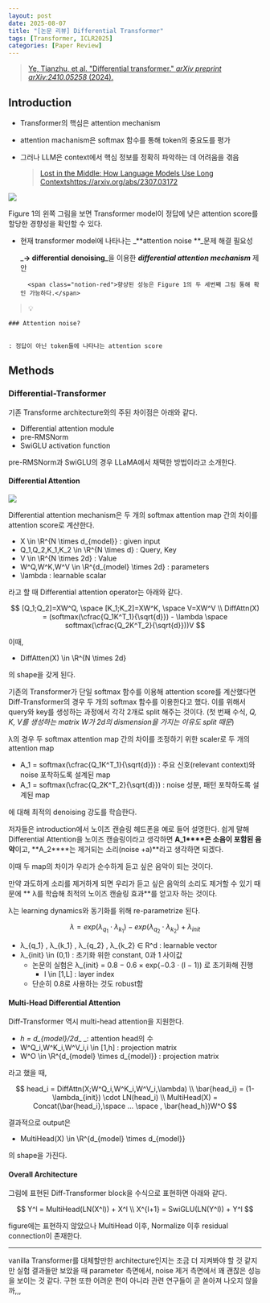 ```yaml
---
layout: post
date: 2025-08-07
title: "[논문 리뷰] Differential Transformer"
tags: [Transformer, ICLR2025]
categories: [Paper Review]
---
```


> [Ye, Tianzhu, et al. "Differential transformer." ](https://arxiv.org/abs/2410.05258)[_arXiv preprint arXiv:2410.05258_](https://arxiv.org/abs/2410.05258)[ (2024).](https://arxiv.org/abs/2410.05258)



## Introduction

- Transformer의 핵심은 attention mechanism
- attention machanism은 softmax 함수를 통해 token의 중요도를 평가
- 그러나 LLM은 context에서 핵심 정보를 정확히 파악하는 데 어려움을 겪음

	> [Lost in the Middle: How Language Models Use Long Contextshttps://arxiv.org/abs/2307.03172](https://arxiv.org/abs/2307.03172)


![](https://prod-files-secure.s3.us-west-2.amazonaws.com/542b861c-36a8-4051-84e5-8804b6728dba/9083ea56-691a-4752-ae26-47f403431ac8/image.png?X-Amz-Algorithm=AWS4-HMAC-SHA256&X-Amz-Content-Sha256=UNSIGNED-PAYLOAD&X-Amz-Credential=ASIAZI2LB466QOTNJJBE%2F20250906%2Fus-west-2%2Fs3%2Faws4_request&X-Amz-Date=20250906T140040Z&X-Amz-Expires=3600&X-Amz-Security-Token=IQoJb3JpZ2luX2VjECYaCXVzLXdlc3QtMiJIMEYCIQDM7pD7JFELBQ10dDyCzJEAHKnviFE1VDIz7bFRojBWMgIhANdOh9vHV8FPEyOA7Qg4ZxLxMTDrZiMEL7ekAdnqstv0KogECI%2F%2F%2F%2F%2F%2F%2F%2F%2F%2F%2FwEQABoMNjM3NDIzMTgzODA1Igyyi%2BrIFuemFV5DAgkq3APnDbo7enhPOUBxP%2BdMD3NYmxfJmj1Dpx%2FVDtb40UFNyIh3k15uKhT0E0MN87vif%2FIkZXazrp2xFazCjGsJT0bO0hOZ9BbI0k7YZC6eX9%2F%2FfLHXLLJ5ch2NKmXSiqNQY%2ByPDpFsqLsjc7oRQOYGdue74lvFOBIIyYKdsX3IQYf1r88EKIRBvpFLy7d2iyt1ZP%2F2Uq6dv6qPdJNMBteBDlCED9OKfhFigEw7OGnbEpdoY8%2B2BHdYAxpGoqgcGDQaiW5AZAtDS6UGaN4OAmdd9FkUj8jAVb%2FAiorzxtML60yypEW3fG8U5wfU82nVBIcEgPjpwHBqkXdpletkImNjdelsa7FEfhojMkfRCmY4oIoJS4dG0s0u5l1ki9AZA%2BS%2BFAqo5uVtdBCWO2YTjw6Dha%2BDuzFRDPIRmTl%2BFdCc2732Y2ruOs9122JpXAI%2Fttrm3M%2Fwf7XGswvCcrG%2Ff0RTZegEKkSmoCISshiMZCzfXlR7y1vi62GBK8dFoBY4m%2FtMfGEhv6kTjHk2GeQ3vjZKjgoKSrFaXVGVWYJWJhZZ5fsFAJouh%2FkXQ51lvPlJG%2BrWYKr4HzY4GipqzwXEQw1NLFbsE0BRQ5zZ9lJGpAtf5nAOX11EHUa0JuUpbHdlkzCv9PDFBjqkAdDrvmjauk05IW8nuZzzqeSvFSOZ3QQ%2FETuV2ioriqKqPZRuviF%2BugmTWRnpZxK3QIoNBNcnvPOmGHSya%2BOKFu7uXoO9O14NoZGT3KjyJxECmtZUlD%2FylSllebXRkbsrONPR0y4GQpx9EnuxYpxDR1HtwyYdhkPAfzgtO3BqjhVkEXCK0GOkMhcNFphW3NtLwPTr%2BYPGGDCiZSV4IfAkLlgrJi0i&X-Amz-Signature=18f2a7413503127ee5ce6385de6e3ffd6ab6270113f025f849edf31c45c7439e&X-Amz-SignedHeaders=host&x-amz-checksum-mode=ENABLED&x-id=GetObject)


Figure 1의 왼쪽 그림을 보면 Transformer model이 정답에 낮은 attention score를 할당한 경향성을 확인할 수 있다.

- 현재 transformer model에 나타나는 _**attention noise **_문제 해결 필요성

	_**→ differential denoising**_을 이용한 _**differential attention mechanism**_ 제안


		<span class="notion-red">향상된 성능은 Figure 1의 두 세번째 그림 통해 확인 가능하다.</span>


> 💡 


	### Attention noise?


	: 정답이 아닌 token들에 나타나는 attention score



## Methods



### Differential-Transformer


기존 Transforme architecture와의 주된 차이점은 아래와 같다.

- Differential attention module
- pre-RMSNorm
- SwiGLU activation function

pre-RMSNorm과 SwiGLU의 경우 LLaMA에서 채택한 방법이라고 소개한다.



#### Differential Attention


![](https://prod-files-secure.s3.us-west-2.amazonaws.com/542b861c-36a8-4051-84e5-8804b6728dba/116d70b2-1963-4810-9167-f4c7d8a06e8f/image.png?X-Amz-Algorithm=AWS4-HMAC-SHA256&X-Amz-Content-Sha256=UNSIGNED-PAYLOAD&X-Amz-Credential=ASIAZI2LB466QOTNJJBE%2F20250906%2Fus-west-2%2Fs3%2Faws4_request&X-Amz-Date=20250906T140040Z&X-Amz-Expires=3600&X-Amz-Security-Token=IQoJb3JpZ2luX2VjECYaCXVzLXdlc3QtMiJIMEYCIQDM7pD7JFELBQ10dDyCzJEAHKnviFE1VDIz7bFRojBWMgIhANdOh9vHV8FPEyOA7Qg4ZxLxMTDrZiMEL7ekAdnqstv0KogECI%2F%2F%2F%2F%2F%2F%2F%2F%2F%2F%2FwEQABoMNjM3NDIzMTgzODA1Igyyi%2BrIFuemFV5DAgkq3APnDbo7enhPOUBxP%2BdMD3NYmxfJmj1Dpx%2FVDtb40UFNyIh3k15uKhT0E0MN87vif%2FIkZXazrp2xFazCjGsJT0bO0hOZ9BbI0k7YZC6eX9%2F%2FfLHXLLJ5ch2NKmXSiqNQY%2ByPDpFsqLsjc7oRQOYGdue74lvFOBIIyYKdsX3IQYf1r88EKIRBvpFLy7d2iyt1ZP%2F2Uq6dv6qPdJNMBteBDlCED9OKfhFigEw7OGnbEpdoY8%2B2BHdYAxpGoqgcGDQaiW5AZAtDS6UGaN4OAmdd9FkUj8jAVb%2FAiorzxtML60yypEW3fG8U5wfU82nVBIcEgPjpwHBqkXdpletkImNjdelsa7FEfhojMkfRCmY4oIoJS4dG0s0u5l1ki9AZA%2BS%2BFAqo5uVtdBCWO2YTjw6Dha%2BDuzFRDPIRmTl%2BFdCc2732Y2ruOs9122JpXAI%2Fttrm3M%2Fwf7XGswvCcrG%2Ff0RTZegEKkSmoCISshiMZCzfXlR7y1vi62GBK8dFoBY4m%2FtMfGEhv6kTjHk2GeQ3vjZKjgoKSrFaXVGVWYJWJhZZ5fsFAJouh%2FkXQ51lvPlJG%2BrWYKr4HzY4GipqzwXEQw1NLFbsE0BRQ5zZ9lJGpAtf5nAOX11EHUa0JuUpbHdlkzCv9PDFBjqkAdDrvmjauk05IW8nuZzzqeSvFSOZ3QQ%2FETuV2ioriqKqPZRuviF%2BugmTWRnpZxK3QIoNBNcnvPOmGHSya%2BOKFu7uXoO9O14NoZGT3KjyJxECmtZUlD%2FylSllebXRkbsrONPR0y4GQpx9EnuxYpxDR1HtwyYdhkPAfzgtO3BqjhVkEXCK0GOkMhcNFphW3NtLwPTr%2BYPGGDCiZSV4IfAkLlgrJi0i&X-Amz-Signature=3187c8c574ca070120537b1079dc8fc7df785e9d96562066c82ddfe19552c4d0&X-Amz-SignedHeaders=host&x-amz-checksum-mode=ENABLED&x-id=GetObject)


Differential attention mechanism은 두 개의 softmax attention map 간의 차이를 attention score로 계산한다.

- X \in \R^{N \times d\_{model}} : given input
- Q\_1,Q\_2,K\_1,K\_2 \in \R^{N \times d} : Query, Key
- V \in \R^{N \times 2d} : Value
- W^Q,W^K,W^V \in \R^{d\_{model} \times 2d} : parameters
- \lambda : learnable scalar

라고 할 때 Differential attention operator는 아래와 같다.


$$
[Q_1;Q_2]=XW^Q, \space [K_1;K_2]=XW^K, \space V=XW^V \\
DiffAttn(X) = (softmax(\cfrac{Q_1K^T_1}{\sqrt{d}}) - \lambda \space softmax(\cfrac{Q_2K^T_2}{\sqrt{d}}))V
$$


이때,

- DiffAtten(X) \in \R^{N \times 2d}

의 shape을 갖게 된다.


기존의 Transformer가 단일 softmax 함수를 이용해 attention score를 계산했다면 Diff-Transformer의 경우 두 개의 softmax 함수를 이용한다고 했다. 이를 위해서 query와 key를 생성하는 과정에서 각각 2개로 split 해주는 것이다. <span class="notion-red">(첫 번째 수식, </span><span class="notion-red">_Q, K, V를 생성하는 matrix W가 2d의 dismension을 가지는 이유도 split 때문_</span><span class="notion-red">)</span>


 λ의 경우 두 softmax attention map 간의 차이를 조정하기 위한 scaler로 두 개의 attention map

- A\_1 = softmax(\cfrac{Q\_1K^T\_1}{\sqrt{d}}) : 주요 신호(relevant context)와 noise 포착하도록 설계된 map
- A\_1 = softmax(\cfrac{Q\_2K^T\_2}{\sqrt{d}}) : noise 성분, 패턴 포착하도록 설계된 map 

에 대해 최적의 denoising 강도를 학습한다.


저자들은 introduction에서 노이즈 캔슬링 헤드폰을 예로 들어 설명한다. 쉽게 말해 Differential Attention을 노이즈 캔슬링이라고 생각하면 **A\_1****은 소음이 포함된 음악**이고, **A\_2****는 제거되는 소리(noise +a)**라고 생각하면 되겠다. 


이때 두 map의 차이가 우리가 순수하게 듣고 싶은 음악이 되는 것이다. 


만약 과도하게 소리를 제거하게 되면 우리가 듣고 싶은 음악의 소리도 제거할 수 있기 때문에 ** λ를 학습해 최적의 노이즈 캔슬링 효과**를 얻고자 하는 것이다.


λ는 learning dynamics와 동기화를 위해 re-parametrize 된다.


$$
\lambda = exp(\lambda_{q_1} \cdot \lambda_{k_1}) - exp(\lambda_{q_2} \cdot \lambda_{k_2}) + \lambda_{init}
$$

- λ\_{q\_1} , λ\_{k\_1} , λ\_{q\_2} , λ\_{k\_2} ∈ R^d : learnable vector
- λ\_{init} \in (0,1) : 초기화 위한 constant, 0과 1 사이값
	- 논문의 실험은 λ\_{init} = 0.8 − 0.6 × exp(−0.3 · (l − 1)) 로 초기화해 진행
		- l \in [1,L] : layer index
	- 단순히 0.8로 사용하는 것도 robust함


#### **Multi-Head Differential Attention**


Diff-Transformer 역시 multi-head attention을 지원한다.

- _h = d\_{model}/2d__ _: attention head의 수
- W^Q\_i,W^K\_i,W^V\_i,i \in [1,h] : projection matrix
- W^O \in \R^{d\_{model} \times d\_{model}} : projection matrix

라고 했을 때,


$$
head_i = DiffAttn(X;W^Q_i,W^K_i,W^V_i,\lambda) \\
\bar{head_i} = (1-\lambda_{init}) \cdot LN(head_i) \\
MultiHead(X) = Concat(\bar{head_i},\space ... \space , \bar{head_h})W^O
$$


결과적으로 output은

- MultiHead(X) \in \R^{d\_{model} \times d\_{model}}

의 shape을 가진다.



#### Overall Architecture


그림에 표현된 Diff-Transformer block을 수식으로 표현하면 아래와 같다.


$$
Y^l = MultiHead(LN(X^l)) + X^l \\
X^{l+1} = SwiGLU(LN(Y^l)) + Y^l
$$


figure에는 표현하지 않았으나 MultiHead 이후, Normalize 이후 residual connection이 존재한다.


---


vanilla Transformer를 대체할만한 architecture인지는 조금 더 지켜봐야 할 것 같지만 실험 결과들만 보았을 때 parameter 측면에서, noise 제거 측면에서 꽤 괜찮은 성능을 보이는 것 같다. 구현 또한 어려운 편이 아니라 관련 연구들이 곧 쏟아져 나오지 않을까,,,

